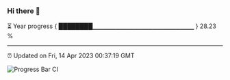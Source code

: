 ### Hi there 👋

⏳ Year progress { ████████▁▁▁▁▁▁▁▁▁▁▁▁▁▁▁▁▁▁▁▁▁▁ } 28.23 %

---

⏰ Updated on Fri, 14 Apr 2023 00:37:19 GMT

![Progress Bar CI](https://github.com/Shyam-Makwana/GitHub-Actions-Demo/workflows/Progress%20Bar%20CI/badge.svg)
